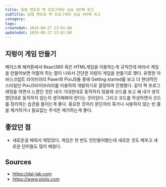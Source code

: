 ```yaml
---
title: 달랩 멘토링 짝 프로그래밍 실습 4번째 회고
subTitle: 달랩 멘토링 짝 프로그래밍 실습 4번째 회고
category: 
tags: 
createdat: 2019-08-27 23:01:00
updatedat: 2019-08-27 23:01:00
---
```


## 지렁이 게임 만들기

페이스북 해커톤에서 React360 혹은 HTML게임을 이용하는게 규칙인데 따라서 게임을
만들어보면 어떨까 하는 말이 나와서 간단한 지렁이 게임을 만들기로 했다. 유명한
자바스크립트 라이브러리 Paser와 PixiJS둘 중에 Getting started를 보고 더
현대적인 스타일인 PixiJS라이브러리를 이용하여 개발하기로 결정하여 진행했다.
같이 짝 프로그래밍을 하면서 느꼈던 것은 내가 기대한대로 동작하지 않을때 코드를
보고 왜 내가 생각했던대로 동작하지 않는지 생각해봐야 한다는 것이었다. 그리고
코드를 작성하면서 코드를 정리하는 습관을 들이는게 좋다. 중요한 것끼리 문단끼리
묶거나 사용하지 않는 빈 줄을 제거하거나 필요없는 주석은 제거하는게 좋다.

## 좋았던 점

* 새로운걸 배워서 재밌었다. 게임은 한 번도 안만들어봤는데 새로운 것도 배우고
  새로운 단어들도 많이 배웠다.

## Sources

* <https://dal-lab.com>
* <https://www.pixijs.com>
